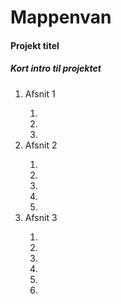 # Mappenvan
<h4>Projekt titel</h4>

<h5>Kort intro til projektet</h5>

<ol>
    <li>Afsnit 1</li>
    <ol>
        <li></li>
        <li></li>
        <li></li>
    </ol>
    <li>Afsnit 2</li>
    <ol>
        <li></li>
        <li></li>
        <li></li>
        <li></li>
        <li></li>
    </ol>
    <li>Afsnit 3</li>
    <ol>
        <li></li>
        <li></li>
        <li></li>
        <li></li>
		<li><li> 
    </ol>


</ol>

